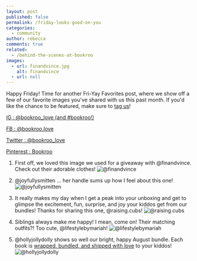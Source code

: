```yaml
---
layout: post
published: false
permalink: /friday-looks-good-on-you
categories:
  - community
author: rebecca
comments: true
related:
  - /behind-the-scenes-at-bookroo
images:
  - url: finandvince.jpg
    alt: finandvince
  - url: null
---
```

Happy Friday! Time for another Fri-Yay Favorites post, where we show off a few of our favorite images you've shared with us this past month. If you'd like the chance to be featured, make sure to [tag us](https://www.bookroo.com "Bookroo")!


[IG : @bookroo_love (and #bookroo!)](https://www.instagram.com/bookroo_love/ "Bookroo's Instagram")


[FB : @bookroo.love](https://www.facebook.com/bookroo.love "Bookroo's Facebook")


[Twitter : @bookroo_love](https://twitter.com/bookroo_love "Bookroo's Twitter")


[Pinterest : Bookroo](https://www.pinterest.com/bookroo/ "Bookroo's Pinterest")


1. First off, we loved this image we used for a giveaway with @finandvince. Check out their adorable clothes! 
![@finandvince]({{site.baseurl}}/assets/img/posts/finandvince.jpg)


2. @joyfullysmitten ... her handle sums up how I feel about this one! 
![@joyfullysmitten]({{site.baseurl}}/assets/img/posts/joyfullysmitten.jpg)


3. It really makes my day when I get a peak into your unboxing and get to glimpse the excitement, fun, surprise, and joy your kiddos get from our bundles! Thanks for sharing this one, @raising.cubs!
![@raising.cubs]({{site.baseurl}}/assets/img/posts/raising.cubs.jpg)


4. Siblings always make me happy! I mean, come on! Their matching outfits?! Too cute, @lifestylebymariah!
![@lifestylebymariah]({{site.baseurl}}/assets/img/posts/lifestylebymariah.jpg)


5. @hollyjollydolly shows so well our bright, happy August bundle. Each book is [wrapped, bundled, and shipped with love](https://blog.bookroo.com/behind-the-scenes-at-bookroo "Behind the Scenes at Bookroo") to your kiddos! 
![@hollyjollydolly]({{site.baseurl}}/assets/img/posts/hollyjollydolly.jpg)


